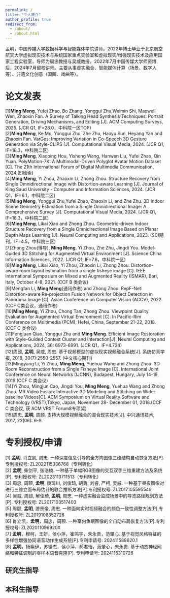 ```yaml
---
permalink: /
title: "个人简介"
author_profile: true
redirect_from: 
  - /about/
  - /about.html
---
```

孟明，中国传媒大学数据科学与智能媒体学院讲师。2022年博士毕业于北京航空航天大学虚拟现实技术与系统国家重点实验室和虚拟现实/增强现实技术及应用国家工程实验室，导师为周忠教授与吴威教授。2022年7月中国传媒大学师资博后，2024年7月留校讲师。主要从事虚实融合、智能媒体计算（场景、数字人等）、非遗文化创意（国画、戏曲等）。

论文发表
======
[1]**Ming Meng**, Yufei Zhao, Bo Zhang, Yonggui Zhu,Weimin Shi, Maxwell Wen, Zhaoxin Fan. A Survey of Talking Head Synthesis Techniques: Portrait Generation, Driving Mechanisms, and Editing [J]. ACM Computing Surveys, 2025. (JCR Q1, IF=28.0，中科院一区TOP)<br>
[2]**Ming Meng**, Ke Mu, Yonggui Zhu, Zhe Zhu, Haoyu Sun, Heyang Yan and Zhaoxin Fan. VarGes: Improving Variation in Co-Speech 3D Gesture Generation via Style-CLIPS [J]. Computational Visual Media, 2024. (JCR Q1, IF=18.3，中科院二区)<br>
[3]**Ming Meng**, Xiaoping Hou, Yisheng Wang, Hanwen Liu, Yufei Zhao, Qin Yuan. PolyMotion-7K: A Multimodal-Driven Polyglot Avatar Motion Dataset [C]. The 21th International Forum of Digital Multimedia Communication, 2024.(EI检索)<br>
[4]**Ming Meng**, Yi Zhou, Zhaoxin Li, Zhong Zhou. Structure Recovery from Single Omnidirectional Image with Distortion-aware Learning [J]. Journal of King Saud University - Computer and Information Sciences, 2024. (JCR Q1，IF=6.1，中科院二区)<br>
[5]**Ming Meng**, Yonggui Zhu,Yufei Zhao, Zhaoxin Li, and Zhe Zhu. 3D Indoor Scene Geometry Estimation from a Single Omnidirectional Image: A Comprehensive Survey [J]. Computational Visual Media, 2024. (JCR Q1, IF=18.3，中科院二区)<br>
[6]**Ming Meng**, Likai Xiao and Zhong Zhou. Geometric-driven Indoor Structure Recovery from a Single Omnidirectional Image Based on Planar Depth Maps Learning [J]. Neural Computing and Applications, 2023. (SCI期刊，IF=4.5，中科院三区)<br>
[7]Zhong Zhou(博导), **Ming Meng**, Yi Zhou, Zhe Zhu, Jingdi You. Model-Guided 3D Stitching for Augmented Virtual Environment [J]. Science China Information Sciences, 2022. (JCR Q1, IF=7.6，中科院一区)<br>
[8]**Ming Meng**, Likai Xiao, Yi Zhou, Zhaoxin Li, Zhong Zhou. Distortion-aware room layout estimation from a single fisheye image [C]. IEEE International Symposium on Mixed and Augmented Reality (ISMAR), Bari, Italy, October 4-8, 2021. (CCF B 类会议)<br>
[9]Mengfan Li, **Ming Meng**(通讯作者) and Zhong Zhou. RepF-Net: Distortion-aware Re-projection Fusion Network for Object Detection in Panorama Image [C]. Asian Conference on Computer Vision (ACCV), 2022. (CCF C类会议，通讯作者)<br>
[10]**Ming Meng**, Yi Zhou, Chong Tan, Zhong Zhou. Viewpoint Quality Evaluation for Augmented Virtual Environment [C]. In Pacific-Rim Conference on Multimedia (PCM), Hefei, China, September 21-22, 2018. (CCF C 类会议)<br>
[11]Fengjuan Qiao, Yonggui Zhu and **Ming Meng**. Efficient Image Restoration with Style-Guided Context Cluster and Interaction[J]. Neural Computing and Applications, 2024, 36: 6973-6991. (JCR Q1，IF=4.724)<br>
[12]周颐, **孟明**, 吴威, 周忠. 基于视频模型的虚拟现实视频融合系统[J]. 系统仿真学报, 2018, 30(7):2550-2557. (中文核心期刊)<br>
[13]Mingyang Li, Yi Zhou, **Ming Meng**, Yuehua Wang and Zhong Zhou. 3D Room Reconstruction from a Single Fisheye Image [C]. International Joint Conference on Neural Networks (IJCNN), Budapest, Hungary, July 14-19, 2019.(CCF C 类会议)<br>
[14]Yi Zhou, Mingjun Cao, Jingdi You, **Ming Meng**, Yuehua Wang and Zhong Zhou. MR Video Fusion: Interactive 3D Modeling and Stitching on Wide-baseline Videos[C]. ACM Symposium on Virtual Reality Software and Technology (VRST),Tokyo, Japan, November 28- December 01, 2018.(CCF C 类会议, 获 ACM VRST Forum8专项奖)<br>
[15]周忠, **孟明**, 周颐. 支持大规模视频融合的混合现实技术[J]. 中兴通讯技术, 2017, 23(06): 6-9.


专利授权/申请
======
[1] **孟明**, 肖立凯, 周忠. 一种深度信息引导的全方向图像三维结构自动恢复方法[P]. 专利授权号: ZL2022115336768（专利转化）<br>
[2] **孟明**, 柴剑平, 张浩楠. 一种基于单幅RGB图像的交互双手三维重建方法及系统[P]. 专利授权号: ZL2023113711513（专利转化）<br>
[3] 周忠, 周颐, **孟明**, 庚琦川, 刘俊琦, 胡勇, 刘睿, 严柯, 吴威. 一种基于昼夜图像对进行三维立面布局估计的联合推断方法[P].专利授权号: ZL2017105595549<br>
[4] 吴威, 周颐, 解佳琦, **孟明**, 周忠. 一种虚实融合监控场景中的导览路径规划方法[P]. 专利授权号: ZL2017103517403<br>
[5] 周颐, **孟明**, 游景帝, 周忠. 一种面向实时视频融合的颜色一致性调整方法[P].专利授权号: ZL2019108352726<br>
[6] 肖立凯，**孟明**，周忠，周颐. 一种室内鱼眼图像的全自动布局恢复方法[P].专利授权号: ZL202011096920X<br>
[7] **孟明**，穆柯，王妍，侯小萍，崔鸣宇，朱永贵，范肇心. 基于视觉风格特征的多样性增强协同语音动作生成系统[P].专利申请号: 202411588620.1<br>
[8] **孟明**，杨紫伊，苏镇杰，侯小萍，郝君怡，范肇心，朱永贵. 基于动态神经网络和特征调制的零样本语音克隆[P]. 专利申请号: 2024116310726<br>

研究生指导
------
 

本科生指导
------
